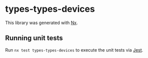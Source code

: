 # types-types-devices

This library was generated with [Nx](https://nx.dev).

## Running unit tests

Run `nx test types-types-devices` to execute the unit tests via [Jest](https://jestjs.io).
